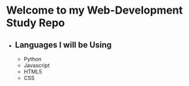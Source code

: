 # Welcome to my Web-Development Study Repo
* ## Languages I will be Using
  * Python
  * Javascript
  * HTML5
  * CSS